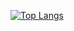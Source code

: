 

[![Top Langs](https://github-readme-stats-git-masterrstaa-rickstaa.vercel.app/api/top-langs/?username=juan-roussilian&hide=jupyter%20notebook,html&theme=neon)](https://github.com/juan-roussilian/github-readme-stats)
<!--
**juan-roussilian/juan-roussilian** is a ✨ _special_ ✨ repository because its `README.md` (this file) appears on your GitHub profile.

Here are some ideas to get you started:

- 🔭 I’m currently working on ...
- 🌱 I’m currently learning ...
- 👯 I’m looking to collaborate on ...
- 🤔 I’m looking for help with ...
- 💬 Ask me about ...
- 📫 How to reach me: ...
- 😄 Pronouns: ...
- ⚡ Fun fact: ...
-->
